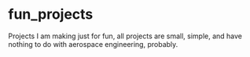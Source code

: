 # fun_projects
Projects I am making just for fun, all projects are small, simple, and have nothing to do with aerospace engineering, probably. 
